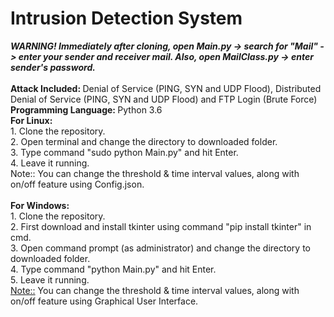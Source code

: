 # Intrusion Detection System
<b><I>WARNING! Immediately after cloning, open Main.py -> search for "Mail" -> enter your sender and receiver mail. Also, open MailClass.py -> enter sender's password.</b></I>
<br><br><b>Attack Included: </b>Denial of Service (PING, SYN and UDP Flood), Distributed Denial of Service (PING, SYN and UDP Flood) and FTP Login (Brute Force)
<br><b>Programming Language: </b>Python 3.6
<br><b>For Linux:</b>
<br> 1. Clone the repository.
<br> 2. Open terminal and change the directory to downloaded folder.
<br> 3. Type command "sudo python Main.py" and hit Enter.
<br> 4. Leave it running.
<br> Note:: You can change the threshold & time interval values, along with on/off feature using Config.json.
<br>
<br><b>For Windows:</b>
<br> 1. Clone the repository.
<br> 2. First download and install tkinter using command "pip install tkinter" in cmd.
<br> 3. Open command prompt (as administrator) and change the directory to downloaded folder.
<br> 4. Type command "python Main.py" and hit Enter.
<br> 5. Leave it running.
<br> <U>Note::</U> You can change the threshold & time interval values, along with on/off feature using Graphical User Interface.
